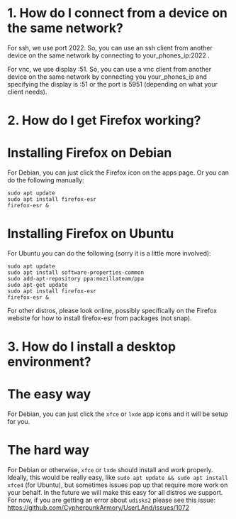 
# 1. How do I connect from a device on the same network?

   For ssh, we use port 2022.  So, you can use an ssh client from another device on the same network by connecting to your_phones_ip:2022 .

   For vnc, we use display :51.  So, you can use a vnc client from another device on the same network by connecting you your_phones_ip and specifying the display is :51 or the port is 5951 (depending on what your client needs).

# 2. How do I get Firefox working?

   # Installing Firefox on Debian
   For Debian, you can just click the Firefox icon on the apps page.  Or you can do the following manually:
   ```
   sudo apt update
   sudo apt install firefox-esr
   firefox-esr &
   ```

   # Installing Firefox on Ubuntu
   For Ubuntu you can do the following (sorry it is a little more involved):
   ```
   sudo apt update
   sudo apt install software-properties-common
   sudo add-apt-repository ppa:mozillateam/ppa
   sudo apt-get update
   sudo apt install firefox-esr
   firefox-esr &
   ```
   
   For other distros, please look online, possibly specifically on the Firefox website for how to install firefox-esr from packages (not snap).

# 3. How do I install a desktop environment?

   # The easy way
   For Debian, you can just click the `xfce` or `lxde` app icons and it will be setup for you.

   # The hard way
   For Debian or otherwise, `xfce` or `lxde` should install and work properly.  Ideally, this would be really easy, like `sudo apt update && sudo apt install xfce4` (for Ubuntu), but sometimes issues pop up that require more work on your behalf.  In the future we will make this easy for all distros we support.  For now, if you are getting an error about `udisks2` please see this issue:  https://github.com/CypherpunkArmory/UserLAnd/issues/1072